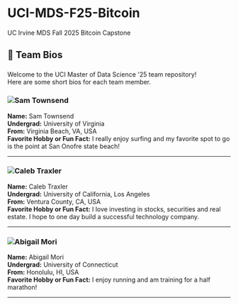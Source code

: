 # UCI-MDS-F25-Bitcoin
UC Irvine MDS Fall 2025 Bitcoin Capstone


## 👥 Team Bios

###
Welcome to the UCI Master of Data Science '25 team repository!  
Here are some short bios for each team member.  
###


### ![Sam Townsend](https://media.licdn.com/dms/image/v2/D4E03AQGhks-y0glDpw/profile-displayphoto-shrink_200_200/B4EZQzJmkdHAAc-/0/1736024948600?e=2147483647&v=beta&t=wq5pDJjaqmjaEWa9YhfoI9_UbEZq31Yw290egWhgeDk)  ###
**Name:** Sam Townsend  
**Undergrad:** University of Virginia  
**From:** Virginia Beach, VA, USA  
**Favorite Hobby or Fun Fact:** I really enjoy surfing and my favorite spot to go is the point at San Onofre state beach!

---

### ![Caleb Traxler](https://avatars.githubusercontent.com/u/69169157?s=400&u=1f56dec8c1fa00ff7681c59d8521ee3ee2ee1b57&v=4)  ###
**Name:** Caleb Traxler  
**Undergrad:** University of California, Los Angeles  
**From:** Ventura County, CA, USA  
**Favorite Hobby or Fun Fact:** I love investing in stocks, securities and real estate. I hope to one day build a successful technology company. 

---

### ![Abigail Mori](https://avatars.githubusercontent.com/u/107724346?s=400&u=9c8f54d992bc21d7a7b4b09faa95843edb922917&v=4) ###
**Name:** Abigail Mori \
**Undergrad:** University of Connecticut \
**From:** Honolulu, HI, USA \
**Favorite Hobby or Fun Fact:** I enjoy running and am training for a half marathon! 

---
